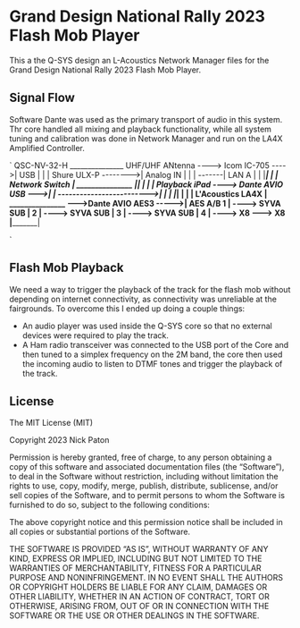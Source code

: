 # Grand Design National Rally 2023 Flash Mob Player

This a the Q-SYS design an L-Acoustics Network Manager files for the Grand Design National Rally 2023 Flash Mob Player.

## Signal Flow
Software Dante was used as the primary transport of audio in this system. Thr core handled all mixing and playback functionality, while all system tuning and calibration was done in Network Manager and run on the LA4X Amplified Controller.

`
                                         QSC-NV-32-H
                                       _______________
UHF/UHF ANtenna ----> Icom IC-705 ---->| USB         |
                                       |             |
                 Shure ULX-P  -------->| Analog IN   |
                                       |             |
                                -------| LAN A       |
                                |      |_____________|
                                |
                                |      Network Switch
                                |      _______________
                                |______|             |
                                       |             |
Playback iPad ----> Dante AVIO USB --->|             |
             ------------------------->|             |
            |                          |_____________|
            |
            |
            |                          L'Acoustics LA4X
            |                          _______________
             --->Dante AVIO AES3 ----->| AES A/B   1 | ----> SYVA SUB
                                       |           2 | ----> SYVA SUB
                                       |           3 | ----> SYVA SUB
                                       |           4 | ----> X8 ---> X8
                                       |_____________|

`

## Flash Mob Playback
We need a way to trigger the playback of the track for the flash mob without depending on internet connectivity, as connectivity was unreliable at the fairgrounds. To overcome this I ended up doing a couple things:

- An audio player was used inside the Q-SYS core so that no external devices were required to play the track.
- A Ham radio transceiver was connected to the USB port of the Core and then tuned to a simplex frequency on the 2M band, the core then used the incoming audio to listen to DTMF tones and trigger the playback of the track.


## License
The MIT License (MIT)

Copyright 2023 Nick Paton

Permission is hereby granted, free of charge, to any person obtaining a copy of this software and associated documentation files (the “Software”), to deal in the Software without restriction, including without limitation the rights to use, copy, modify, merge, publish, distribute, sublicense, and/or sell copies of the Software, and to permit persons to whom the Software is furnished to do so, subject to the following conditions:

The above copyright notice and this permission notice shall be included in all copies or substantial portions of the Software.

THE SOFTWARE IS PROVIDED “AS IS”, WITHOUT WARRANTY OF ANY KIND, EXPRESS OR IMPLIED, INCLUDING BUT NOT LIMITED TO THE WARRANTIES OF MERCHANTABILITY, FITNESS FOR A PARTICULAR PURPOSE AND NONINFRINGEMENT. IN NO EVENT SHALL THE AUTHORS OR COPYRIGHT HOLDERS BE LIABLE FOR ANY CLAIM, DAMAGES OR OTHER LIABILITY, WHETHER IN AN ACTION OF CONTRACT, TORT OR OTHERWISE, ARISING FROM, OUT OF OR IN CONNECTION WITH THE SOFTWARE OR THE USE OR OTHER DEALINGS IN THE SOFTWARE.